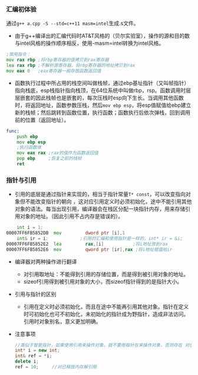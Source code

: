 ### 汇编初体验

通过`g++ a.cpp -S --std=c++11 masm=intel`生成.s文件。

 * 由于g++编译出的汇编代码时AT&T风格的（贝尔实验室），操作的源和目的数与intel风格的操作顺序相反，使用-masm=intel转换为intel风格。

```asm
;常用指令：
mov rax rbp	;将rbp寄存器的值拷贝到rax寄存器
lea rax rbp	;不解析源寄存器，将rbp寄存器的地址拷贝到rax
mov eax 0 	;eax寄存器一般存放函数返回值
```

* 函数执行过程中所占用的栈空间叫做栈帧，通过ebp基址指针（又叫帧指针）指向栈底，esp栈指针指向栈顶，在64位系统中叫做rbp，rsp。函数调用时层层嵌套的因此栈帧也是嵌套的，每次压栈时esp向下生长。当调用其他函数时，将返回地址，函数参数压栈，然后`mov ebp esp`，将esp值赋值给ebp建立新的栈帧；然后跳转到函数位置，执行函数；函数执行后依次弹栈，回到调用前的位置（返回地址）。

```asm
func:
	push ebp
	mov ebp esp
	;执行函数体
	mov eax rax	;rax的值作为函数返回值
	pop ebp		;恢复之前的栈帧
	ret
```

### 指针与引用

* 引用的底层是通过指针来实现的，相当于指针常量`T* const`，可以改变指向对象但不能改变指针的朝向 ，这对应引用定义时必须初始化，途中不能引用其他对象的语法。每当出现引用，编译器会在栈区分配一块指针内存，用来存储引用对象的地址。（因此引用不占内存是错误的）。

```asm
	int i = 1;
00007FF6FB5852DB  mov         dword ptr [i],1  
	int& ir = i;			;引用的汇编和使用指针是一样的，int* ir = &i;
00007FF6FB5852E2  lea         rax,[i]  			;将i地址放到rax
00007FF6FB5852E6  mov         qword ptr [ir],rax ;将i地址赋值给ir
```

* 编译器对两种操作进行翻译

  * 对引用取地址：不能得到引用的存储位置，而是得到被引用对象的地址。
  * sizeof引用得到被引用对象的大小，而sizeof指针得到的是指针大小。

* 引用与指针的区别

  * 引用在定义时必须初始化，而且在途中不能再引用其他对象。指针在定义时可初始化也可不初始化，未初始化的指针成为野指针，造成非法访问。引用时对象别名，意义更加明确。

* 注意事项

  ```cpp
  //类似于智能指针，如果使用引用来操作对象，就不要用指针在来操作对象，否则存在 对已释放内存解引用的风险
  int* i = new int;
  int& ref = *i;
  delete i;
  ref = 10;		//对已释放内存解引用
  ```

  

  
